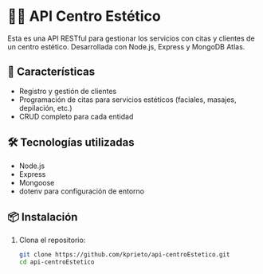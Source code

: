 # 💆‍♀️ API Centro Estético

Esta es una API RESTful para gestionar los servicios con citas y clientes de un centro estético. 
Desarrollada con Node.js, Express y MongoDB Atlas.

## 🚀 Características

- Registro y gestión de clientes
- Programación de citas para servicios estéticos (faciales, masajes, depilación, etc.)
- CRUD completo para cada entidad

## 🛠️ Tecnologías utilizadas

- Node.js
- Express
- Mongoose
- dotenv para configuración de entorno

## 📦 Instalación

1. Clona el repositorio:
   ```bash
   git clone https://github.com/kprieto/api-centroEstetico.git
   cd api-centroEstetico
